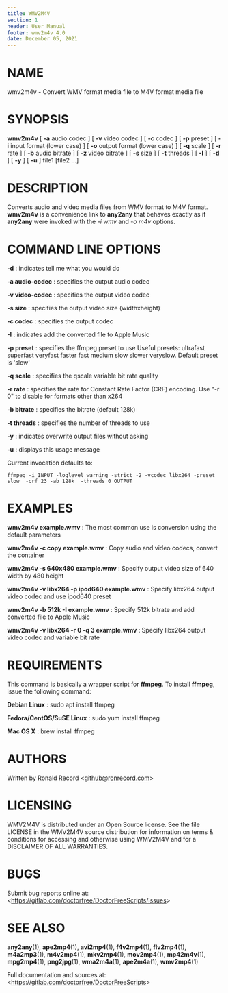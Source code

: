 ```yaml
---
title: WMV2M4V
section: 1
header: User Manual
footer: wmv2m4v 4.0
date: December 05, 2021
---
```

# NAME
wmv2m4v - Convert WMV format media file to M4V format media file

# SYNOPSIS
**wmv2m4v** [ **-a** audio codec ] [ **-v** video codec ] [ **-c** codec ] [ **-p** preset ] [ **-i** input format (lower case) ] [ **-o** output format (lower case) ] [ **-q** scale ] [ **-r** rate ] [ **-b** audio bitrate ] [ **-z** video bitrate ] [ **-s** size ] [ **-t** threads ] [ **-I** ] [ **-d** ] [ **-y** ] [ **-u** ] file1 [file2 ...]

# DESCRIPTION
Converts audio and video media files from WMV format to M4V format. **wmv2m4v** is a convenience link to **any2any** that behaves exactly as if **any2any** were invoked with the *-i wmv* and *-o m4v* options.

# COMMAND LINE OPTIONS

**-d**
: indicates tell me what you would do

**-a audio-codec**
: specifies the output audio codec

**-v video-codec**
: specifies the output video codec

**-s size**
: specifies the output video size (widthxheight)

**-c codec**
: specifies the output codec

**-I**
: indicates add the converted file to Apple Music

**-p preset**
: specifies the ffmpeg preset to use
	 Useful presets:
	 ultrafast superfast veryfast faster fast medium slow
	 slower veryslow. Default preset is 'slow'

**-q scale**
: specifies the qscale variable bit rate quality

**-r rate**
: specifies the rate for Constant Rate Factor (CRF)
	encoding. Use "-r 0" to disable for formats other than x264

**-b bitrate**
: specifies the bitrate (default 128k)

**-t threads**
: specifies the number of threads to use

**-y**
: indicates overwrite output files without asking

**-u**
: displays this usage message

Current invocation defaults to:

`ffmpeg -i INPUT -loglevel warning -strict -2 -vcodec libx264 -preset slow  -crf 23 -ab 128k  -threads 0 OUTPUT`

# EXAMPLES

**wmv2m4v example.wmv**
: The most common use is conversion using the default parameters

**wmv2m4v -c copy example.wmv**
: Copy audio and video codecs, convert the container

**wmv2m4v -s 640x480 example.wmv**
: Specify output video size of 640 width by 480 height

**wmv2m4v -v libx264 -p ipod640 example.wmv**
: Specify libx264 output video codec and use ipod640 preset

**wmv2m4v -b 512k -I example.wmv**
: Specify 512k bitrate and add converted file to Apple Music

**wmv2m4v -v libx264 -r 0 -q 3 example.wmv**
: Specify libx264 output video codec and variable bit rate

# REQUIREMENTS
This command is basically a wrapper script for **ffmpeg**. To install 
**ffmpeg**, issue the following command:

**Debian Linux**
: sudo apt install ffmpeg

**Fedora/CentOS/SuSE Linux**
: sudo yum install ffmpeg

**Mac OS X**
: brew install ffmpeg

# AUTHORS
Written by Ronald Record &lt;github@ronrecord.com&gt;

# LICENSING
WMV2M4V is distributed under an Open Source license.
See the file LICENSE in the WMV2M4V source distribution
for information on terms &amp; conditions for accessing and
otherwise using WMV2M4V and for a DISCLAIMER OF ALL WARRANTIES.

# BUGS
Submit bug reports online at: &lt;https://gitlab.com/doctorfree/DoctorFreeScripts/issues&gt;

# SEE ALSO
**any2any**(1), **ape2mp4**(1), **avi2mp4**(1), **f4v2mp4**(1), **flv2mp4**(1), **m4a2mp3**(1), **m4v2mp4**(1), **mkv2mp4**(1), **mov2mp4**(1), **mp42m4v**(1), **mpg2mp4**(1), **png2jpg**(1), **wma2m4a**(1), **ape2m4a**(1), **wmv2mp4**(1)

Full documentation and sources at: &lt;https://gitlab.com/doctorfree/DoctorFreeScripts&gt;

